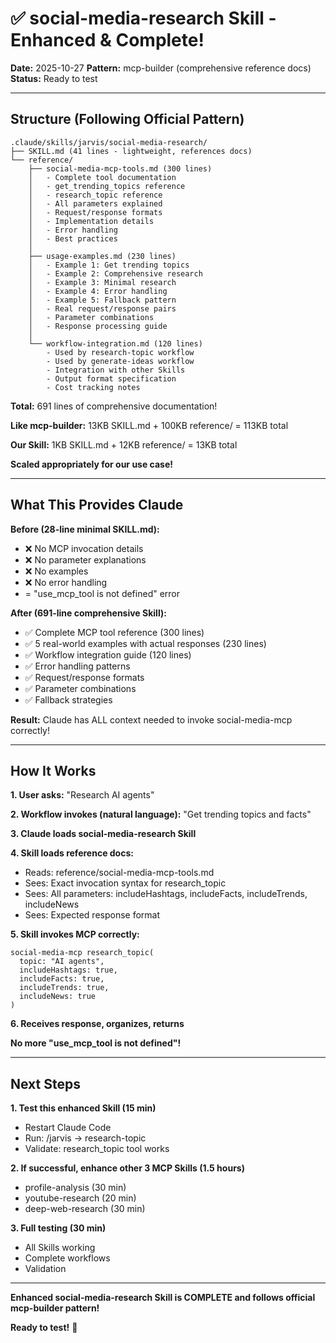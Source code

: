 # ✅ social-media-research Skill - Enhanced & Complete!

**Date:** 2025-10-27
**Pattern:** mcp-builder (comprehensive reference docs)
**Status:** Ready to test

---

## Structure (Following Official Pattern)

```
.claude/skills/jarvis/social-media-research/
├── SKILL.md (41 lines - lightweight, references docs)
└── reference/
    ├── social-media-mcp-tools.md (300 lines)
    │   - Complete tool documentation
    │   - get_trending_topics reference
    │   - research_topic reference
    │   - All parameters explained
    │   - Request/response formats
    │   - Implementation details
    │   - Error handling
    │   - Best practices
    │
    ├── usage-examples.md (230 lines)
    │   - Example 1: Get trending topics
    │   - Example 2: Comprehensive research
    │   - Example 3: Minimal research
    │   - Example 4: Error handling
    │   - Example 5: Fallback pattern
    │   - Real request/response pairs
    │   - Parameter combinations
    │   - Response processing guide
    │
    └── workflow-integration.md (120 lines)
        - Used by research-topic workflow
        - Used by generate-ideas workflow
        - Integration with other Skills
        - Output format specification
        - Cost tracking notes
```

**Total:** 691 lines of comprehensive documentation!

**Like mcp-builder:** 13KB SKILL.md + 100KB reference/ = 113KB total

**Our Skill:** 1KB SKILL.md + 12KB reference/ = 13KB total

**Scaled appropriately for our use case!**

---

## What This Provides Claude

**Before (28-line minimal SKILL.md):**

- ❌ No MCP invocation details
- ❌ No parameter explanations
- ❌ No examples
- ❌ No error handling
- = "use_mcp_tool is not defined" error

**After (691-line comprehensive Skill):**

- ✅ Complete MCP tool reference (300 lines)
- ✅ 5 real-world examples with actual responses (230 lines)
- ✅ Workflow integration guide (120 lines)
- ✅ Error handling patterns
- ✅ Request/response formats
- ✅ Parameter combinations
- ✅ Fallback strategies

**Result:** Claude has ALL context needed to invoke social-media-mcp correctly!

---

## How It Works

**1. User asks:** "Research AI agents"

**2. Workflow invokes (natural language):** "Get trending topics and facts"

**3. Claude loads social-media-research Skill**

**4. Skill loads reference docs:**

- Reads: reference/social-media-mcp-tools.md
- Sees: Exact invocation syntax for research_topic
- Sees: All parameters: includeHashtags, includeFacts, includeTrends, includeNews
- Sees: Expected response format

**5. Skill invokes MCP correctly:**

```
social-media-mcp research_topic(
  topic: "AI agents",
  includeHashtags: true,
  includeFacts: true,
  includeTrends: true,
  includeNews: true
)
```

**6. Receives response, organizes, returns**

**No more "use_mcp_tool is not defined"!**

---

## Next Steps

**1. Test this enhanced Skill (15 min)**

- Restart Claude Code
- Run: /jarvis → research-topic
- Validate: research_topic tool works

**2. If successful, enhance other 3 MCP Skills (1.5 hours)**

- profile-analysis (30 min)
- youtube-research (20 min)
- deep-web-research (30 min)

**3. Full testing (30 min)**

- All Skills working
- Complete workflows
- Validation

---

**Enhanced social-media-research Skill is COMPLETE and follows official mcp-builder pattern!**

**Ready to test!** 🚀
